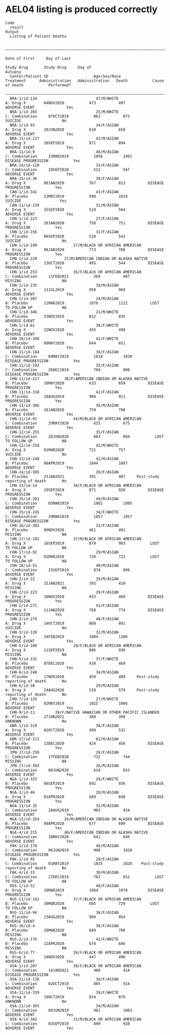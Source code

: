 # AEL04 listing is produced correctly

    Code
      result
    Output
      Listing of Patient Deaths
      
      ———————————————————————————————————————————————————————————————————————————————————————————————————————————————————————————————————————————————————————————————————————————
                                                                                            Date of First     Day of Last                                                        
                                                                                              Study Drug       Study Drug     Day of                                    Autopsy  
      Center/Patient ID                    Age/Sex/Race                      Treatment      Administration   Administration   Death           Cause of Death           Performed?
      ———————————————————————————————————————————————————————————————————————————————————————————————————————————————————————————————————————————————————————————————————————————
      BRA-1/id-134                          47/M/WHITE                       A: Drug X        04NOV2020           473          497             ADVERSE EVENT              Yes    
      BRA-1/id-265                          25/M/WHITE                     C: Combination     07OCT2019           863          873                SUICIDE                  No    
      BRA-1/id-93                           34/F/ASIAN                       A: Drug X        20JUN2020           610          658             ADVERSE EVENT              Yes    
      BRA-11/id-217                         43/M/ASIAN                       A: Drug X        28SEP2019           871          894             ADVERSE EVENT              Yes    
      BRA-11/id-9                           40/M/ASIAN                     C: Combination     25MAR2019           1056         1091         DISEASE PROGRESSION           Yes    
      BRA-14/id-120                         33/F/ASIAN                     C: Combination     19SEP2020           512          547             ADVERSE EVENT              Yes    
      BRA-15/id-36                          38/F/ASIAN                       A: Drug X        08JAN2020           767          813          DISEASE PROGRESSION           Yes    
      CAN-1/id-341                          43/F/ASIAN                       B: Placebo       23MAY2019           998          1014               SUICIDE                 Yes    
      CAN-11/id-139                         31/M/ASIAN                       A: Drug X        15SEP2020           519          564             ADVERSE EVENT              Yes    
      CHN-1/id-123                          27/F/ASIAN                       A: Drug X        28JAN2020           750          751          DISEASE PROGRESSION           Yes    
      CHN-1/id-156                          32/F/ASIAN                       B: Placebo       06SEP2020           528          543                SUICIDE                  No    
      CHN-1/id-199                27/M/BLACK OR AFRICAN AMERICAN             A: Drug X        08JAN2020           773          780          DISEASE PROGRESSION           Yes    
      CHN-1/id-229            37/M/AMERICAN INDIAN OR ALASKA NATIVE          B: Placebo       13OCT2020           495          544          DISEASE PROGRESSION           Yes    
      CHN-1/id-233                36/F/BLACK OR AFRICAN AMERICAN           C: Combination     11FEB2021           369          407                MISSING                  NA    
      CHN-1/id-235                          39/M/ASIAN                       A: Drug X        13JUL2019           950          969             ADVERSE EVENT              Yes    
      CHN-1/id-307                          24/M/ASIAN                       B: Placebo       11MAR2019           1076         1122          LOST TO FOLLOW UP             NA    
      CHN-1/id-346                          21/M/WHITE                       B: Placebo       23NOV2019           812          835             ADVERSE EVENT              Yes    
      CHN-1/id-62                           36/F/WHITE                       A: Drug X        22NOV2020           455          498             ADVERSE EVENT              Yes    
      CHN-10/id-380                         42/F/WHITE                       B: Placebo       09MAY2020           644          651             ADVERSE EVENT              Yes    
      CHN-11/id-184                         38/F/ASIAN                     C: Combination     04MAY2019           1018         1030         DISEASE PROGRESSION           Yes    
      CHN-11/id-192                         35/F/ASIAN                     C: Combination     26DEC2019           784          808          DISEASE PROGRESSION           Yes    
      CHN-11/id-317           38/F/AMERICAN INDIAN OR ALASKA NATIVE          B: Placebo       20MAY2020           633          659          DISEASE PROGRESSION           Yes    
      CHN-11/id-318                         42/F/ASIAN                       B: Placebo       28AUG2019           904          911          DISEASE PROGRESSION           Yes    
      CHN-11/id-386                         36/M/ASIAN                       B: Placebo       18JAN2020           759          798             ADVERSE EVENT              Yes    
      CHN-11/id-91                44/M/BLACK OR AFRICAN AMERICAN           C: Combination     29MAY2020           625          675             ADVERSE EVENT              Yes    
      CHN-12/id-255                         35/F/ASIAN                     C: Combination     20JUN2020           603          604           LOST TO FOLLOW UP             NA    
      CHN-12/id-258                         45/M/WHITE                       A: Drug X        01MAR2020           721          757                SUICIDE                  No    
      CHN-13/id-240                         42/M/ASIAN                       B: Placebo       08APR2019           1044         1087            ADVERSE EVENT              Yes    
      CHN-14/id-305                         28/F/ASIAN                       B: Placebo       23JAN2021           391          407     Post-study reporting of death       No    
      CHN-15/id-14                38/F/BLACK OR AFRICAN AMERICAN             A: Drug X        29SEP2019           871          920          DISEASE PROGRESSION           Yes    
      CHN-15/id-201                         49/M/ASIAN                     C: Combination     05MAR2019           1082         1085            ADVERSE EVENT              Yes    
      CHN-15/id-245                         34/F/WHITE                     C: Combination     29MAR2019           1057         1057         DISEASE PROGRESSION           Yes    
      CHN-16/id-302                         32/F/ASIAN                       B: Placebo       09NOV2020           461          491                MISSING                  NA    
      CHN-17/id-182               37/M/BLACK OR AFRICAN AMERICAN             A: Drug X        18SEP2019           879          903           LOST TO FOLLOW UP             NA    
      CHN-17/id-92                          29/M/ASIAN                       A: Drug X        01MAR2020           720          722           LOST TO FOLLOW UP             NA    
      CHN-18/id-51                          40/M/ASIAN                     C: Combination     25SEP2019           874          899             ADVERSE EVENT              Yes    
      CHN-2/id-22                           29/M/ASIAN                       A: Drug X        15JAN2021           393          410                MISSING                  NA    
      CHN-2/id-223                          29/F/ASIAN                       A: Drug X        18NOV2020           453          469          DISEASE PROGRESSION           Yes    
      CHN-2/id-272                          41/F/ASIAN                       A: Drug X        11JAN2020           768          774          DISEASE PROGRESSION           Yes    
      CHN-2/id-274                          40/F/ASIAN                       A: Drug X        14OCT2019           860          891                SUICIDE                  No    
      CHN-3/id-128                          32/M/ASIAN                       A: Drug X        24FEB2019           1084         1106            ADVERSE EVENT              Yes    
      CHN-5/id-108                28/F/BLACK OR AFRICAN AMERICAN             A: Drug X        11SEP2019           886          936                MISSING                  NA    
      CHN-5/id-231                          37/F/WHITE                       B: Placebo       07DEC2020           439          469             ADVERSE EVENT              Yes    
      CHN-6/id-248                          34/M/ASIAN                       B: Placebo       17NOV2020           459          489     Post-study reporting of death       No    
      CHN-6/id-30                           29/M/ASIAN                       A: Drug X        24AUG2020           539          579     Post-study reporting of death       No    
      CHN-7/id-126                          27/M/WHITE                       B: Placebo       02MAY2019           1025         1066            ADVERSE EVENT              Yes    
      CHN-9/id-11         28/F/NATIVE HAWAIIAN OR OTHER PACIFIC ISLANDER     B: Placebo       27JAN2021           388          399                UNKNOWN                  No    
      GBR-1/id-319                          36/F/ASIAN                       A: Drug X        02OCT2020           499          532             ADVERSE EVENT              Yes    
      GBR-17/id-211                         62/M/ASIAN                       B: Placebo       23DEC2020           424          456          DISEASE PROGRESSION           Yes    
      JPN-17/id-250                         28/F/ASIAN                     C: Combination     17FEB2020           732          744                MISSING                  NA    
      JPN-17/id-393                         26/M/ASIAN                     C: Combination     08JUN2020           614          653             ADVERSE EVENT              Yes    
      NGA-1/id-325                          28/F/WHITE                       B: Placebo       08SEP2019           892          936          DISEASE PROGRESSION           Yes    
      NGA-1/id-46                           28/M/ASIAN                       A: Drug X        01APR2020           689          698          DISEASE PROGRESSION           Yes    
      NGA-11/id-35                          32/M/ASIAN                     C: Combination     26AUG2019           903          924             ADVERSE EVENT              Yes    
      NGA-12/id-264           24/M/AMERICAN INDIAN OR ALASKA NATIVE          B: Placebo       09APR2020           677          699          DISEASE PROGRESSION           Yes    
      NGA-4/id-215            40/F/AMERICAN INDIAN OR ALASKA NATIVE        C: Combination     18MAY2020           641          649             ADVERSE EVENT              Yes    
      PAK-1/id-178                          46/M/ASIAN                     C: Combination     06JUN2019           990          1028         DISEASE PROGRESSION           Yes    
      PAK-1/id-95                           28/F/ASIAN                     C: Combination     01MAY2019           1025         1028    Post-study reporting of death       No    
      PAK-4/id-15                           30/M/ASIAN                     C: Combination     27DEC2019           781          812           LOST TO FOLLOW UP             NA    
      RUS-1/id-52                           40/F/ASIAN                       A: Drug X        18MAR2019           1064         1070         DISEASE PROGRESSION           Yes    
      RUS-11/id-162               37/F/BLACK OR AFRICAN AMERICAN             B: Placebo       30MAR2020           685          729           LOST TO FOLLOW UP             NA    
      RUS-11/id-94                          36/F/ASIAN                       B: Placebo       23AUG2019           904          954             ADVERSE EVENT              Yes    
      RUS-16/id-4                           36/F/ASIAN                       B: Placebo       28MAR2020           689          700                MISSING                  NA    
      RUS-2/id-176                          42/F/WHITE                       B: Placebo       12APR2020           674          686                MISSING                  NA    
      RUS-6/id-77                 26/F/BLACK OR AFRICAN AMERICAN             A: Drug X        24NOV2020           447          496             ADVERSE EVENT              Yes    
      USA-1/id-207                38/F/BLACK OR AFRICAN AMERICAN           C: Combination     14JAN2021           400          414          DISEASE PROGRESSION           Yes    
      USA-11/id-136                         38/F/ASIAN                     C: Combination     02OCT2019           865          914             ADVERSE EVENT              Yes    
      USA-11/id-339                         39/F/WHITE                       A: Drug X        19OCT2019           854          879                UNKNOWN                  No    
      USA-11/id-365                         34/M/ASIAN                     C: Combination     09JUN2019           981          1003            ADVERSE EVENT              Yes    
      USA-4/id-382                31/M/BLACK OR AFRICAN AMERICAN           C: Combination     03SEP2019           899          910             ADVERSE EVENT              Yes    

